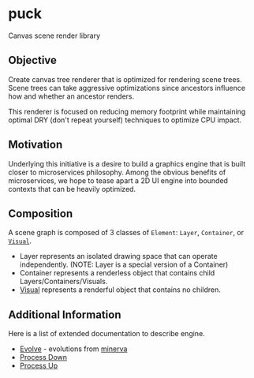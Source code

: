 # puck
Canvas scene render library

## Objective
Create canvas tree renderer that is optimized for rendering scene trees.  
Scene trees can take aggressive optimizations since ancestors influence how and whether an ancestor renders.

This renderer is focused on reducing memory footprint while maintaining optimal DRY (don't repeat yourself) techniques to optimize CPU impact.

## Motivation
Underlying this initiative is a desire to build a graphics engine that is built closer to microservices philosophy.
Among the obvious benefits of microservices, we hope to tease apart a 2D UI engine into bounded contexts that can be heavily optimized.

## Composition
A scene graph is composed of 3 classes of `Element`: `Layer`, `Container`, or [`Visual`](docs/visual.md).  
* Layer represents an isolated drawing space that can operate independently. (NOTE: Layer is a special version of a Container)
* Container represents a renderless object that contains child Layers/Containers/Visuals.
* [Visual](docs/visual.md) represents a renderful object that contains no children.

## Additional Information
Here is a list of extended documentation to describe engine.
* [Evolve](docs/evolve.md) - evolutions from [minerva](https://github.com/wsick/minerva)
* [Process Down](docs/process-down.md)
* [Process Up](docs/process-up.md)
